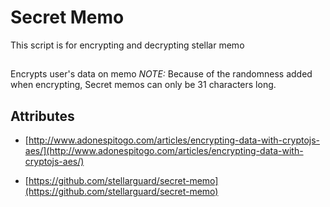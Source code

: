 # Secret Memo

This script is for encrypting and decrypting stellar memo

##
Encrypts user's data on memo
*NOTE:* Because of the randomness added when encrypting, Secret memos can only be 31 characters long.

## Attributes

- [http://www.adonespitogo.com/articles/encrypting-data-with-cryptojs-aes/](http://www.adonespitogo.com/articles/encrypting-data-with-cryptojs-aes/)

- [https://github.com/stellarguard/secret-memo](https://github.com/stellarguard/secret-memo)